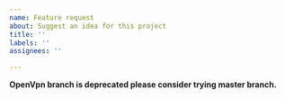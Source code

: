 ```yaml
---
name: Feature request
about: Suggest an idea for this project
title: ''
labels: ''
assignees: ''

---
```


**OpenVpn branch is deprecated please consider trying master branch.**
